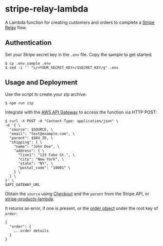 # stripe-relay-lambda

A Lambda function for creating customers and orders to complete a [Stripe Relay][relay] flow.

## Authentication

Set your Stripe secret key in the `.env` file. Copy the sample to get started:

```
$ cp .env.sample .env
$ sed -i '' "s/<YOUR_SECRET_KEY>/$SECRET_KEY/g" .env
```

## Usage and Deployment

Use the script to create your zip archive:

```
$ npm run zip
```

Integrate with the [AWS API Gateway][gateway] to access the function via HTTP POST:

```
$ curl -X POST -H "Content-Type: application/json" \
-d '{ \
  "source": $SOURCE, \
  "email": "test@example.com", \
  "parent": $SKU_ID, \
  "shipping": { \
    "name": "John Doe", \
    "address": { \
      "line1": "123 Fake St.", \
      "city": "New York", \
      "state": "NY", \
      "postal_code": "10001" \
    } \
  } \
}' \
$API_GATEWAY_URL
```

Obtain the `source` using [Checkout][checkout] and the `parent` from the Stripe API, or [stripe-products-lambda].

It returns an error, if one is present, or the [order object][order] under the root key of `order`:

```
{
  "order": {
    ...order details
  }
}
```

[checkout]: https://stripe.com/docs/checkout
[gateway]: http://docs.aws.amazon.com/lambda/latest/dg/gs-amazon-gateway-integration.html
[order]: https://stripe.com/docs/api/node#order_object
[stripe-products-lambda]: https://github.com/TaylorBriggs/stripe-products-lambda
[relay]: https://stripe.com/docs/relay
